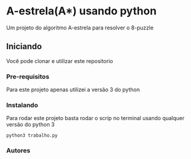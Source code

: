 # A-estrela(A*) usando python

Um projeto do algoritmo A-estrela para resolver o 8-puzzle

## Iniciando

Você pode clonar e utilizar este repositorio

### Pre-requisitos

Para este projeto apenas utilizei a versão 3 do python

### Instalando

Para rodar este projeto basta rodar o scrip no terminal usando qualquer versão do python 3

```
python3 trabalho.py
```
### Autores


